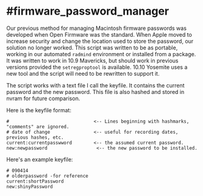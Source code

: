 #firmware_password_manager
=========================

Our previous method for managing Macintosh firmware passwords was developed when Open Firmware was the standard. When Apple moved to increase security and change the location used to store the password, our solution no longer worked. This script was written to be as portable, working in our automated `radmind` environment or installed from a package. It was written to work in 10.9 Mavericks, but should work in previous versions provided the `setregproptool` is available. 10.10 Yosemite uses a new tool and the script will need to be rewritten to support it. 

The script works with a text file I call the keyfile. It contains the current password and the new password. This file is also hashed and stored in nvram for future comparison.

Here is the keyfile format:
```
#							    <-- Lines beginning with hashmarks, "comments" are ignored.
# date of change 			    <-- useful for recording dates, previous hashes, etc.
current:currentpasswword 	    <-- the assumed current password.
new:newpassword 			     <-- the new password to be installed.
```

Here's an example keyfile:
```
# 090414
# olderpassword -for reference
current:shortPassword
new:shinyPassword
```
